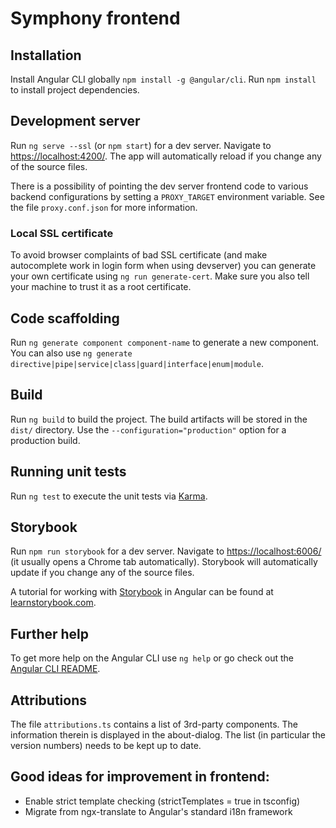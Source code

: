 # Symphony frontend

## Installation

Install Angular CLI globally `npm install -g @angular/cli`. Run `npm install` to install project dependencies.

## Development server

Run `ng serve --ssl` (or `npm start`) for a dev server. Navigate to [https://localhost:4200/](https://localhost:4200/). The app will automatically reload if you change any of the source files.
 
There is a possibility of pointing the dev server frontend code to various backend configurations by setting a `PROXY_TARGET` environment variable. See the file `proxy.conf.json` for more information.

### Local SSL certificate

To avoid browser complaints of bad SSL certificate (and make autocomplete work in login form when using devserver) you can generate your own certificate using `ng run generate-cert`. Make sure you also tell your machine to trust it as a root certificate.

## Code scaffolding

Run `ng generate component component-name` to generate a new component. You can also use `ng generate directive|pipe|service|class|guard|interface|enum|module`.

## Build

Run `ng build` to build the project. The build artifacts will be stored in the `dist/` directory. Use the `--configuration="production"` option for a production build.

## Running unit tests

Run `ng test` to execute the unit tests via [Karma](https://karma-runner.github.io).

## Storybook

Run `npm run storybook` for a dev server. Navigate to [https://localhost:6006/](https://localhost:6006/) (it usually opens a Chrome tab automatically). Storybook will automatically update if you change any of the source files.

A tutorial for working with [Storybook](https://storybook.js.org/) in Angular can be found at [learnstorybook.com](https://www.learnstorybook.com/angular/en/get-started/).

## Further help

To get more help on the Angular CLI use `ng help` or go check out the [Angular CLI README](https://github.com/angular/angular-cli/blob/master/README.md).

## Attributions

The file `attributions.ts` contains a list of 3rd-party components. The information therein is displayed in the
about-dialog. The list (in particular the version numbers) needs to be kept up to date.

## Good ideas for improvement in frontend:
- Enable strict template checking (strictTemplates = true in tsconfig)
- Migrate from ngx-translate to Angular's standard i18n framework
